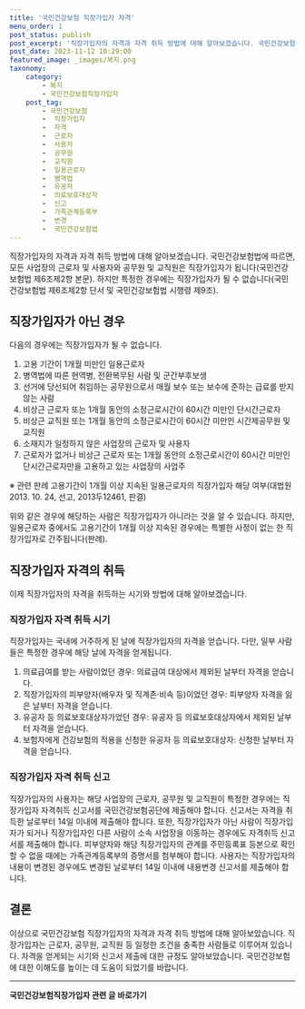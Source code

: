 ```yaml
---
title: '국민건강보험 직장가입자 자격'
menu_order: 1
post_status: publish
post_excerpt: '직장가입자의 자격과 자격 취득 방법에 대해 알아보겠습니다. 국민건강보험법에 따르면, 모든 사업장의 근로자 및 사용자와 공무원 및 교직원은 직장가입자가 됩니다 국민건강보험법 제6조제2항 본문 . 하지만 특정한 경우에는 직장가입자가 될 수 없습니다 국민건강보험법 제6조제2항 단서 및 국민건강보험법 시행령 제9조 .'
post_date: 2023-11-12 10:29:00
featured_image: _images/복지.png
taxonomy:
    category:
        - 복지
        - 국민건강보험직장가입자
    post_tag:
        - 국민건강보험
        -  직장가입자
        -  자격
        -  근로자
        -  사용자
        -  공무원
        -  교직원
        -  일용근로자
        -  병역법
        -  유공자
        -  의료보호대상자
        -  신고
        -  가족관계등록부
        -  변경
        -  국민건강보험법
---
```



직장가입자의 자격과 자격 취득 방법에 대해 알아보겠습니다. 국민건강보험법에 따르면, 모든 사업장의 근로자 및 사용자와 공무원 및 교직원은 직장가입자가 됩니다(국민건강보험법 제6조제2항 본문). 하지만 특정한 경우에는 직장가입자가 될 수 없습니다(국민건강보험법 제6조제2항 단서 및 국민건강보험법 시행령 제9조).

## 직장가입자가 아닌 경우

다음의 경우에는 직장가입자가 될 수 없습니다.

1. 고용 기간이 1개월 미만인 일용근로자
2. 병역법에 따른 현역병, 전환복무된 사람 및 군간부후보생
3. 선거에 당선되어 취임하는 공무원으로서 매월 보수 또는 보수에 준하는 급료를 받지 않는 사람
4. 비상근 근로자 또는 1개월 동안의 소정근로시간이 60시간 미만인 단시간근로자
5. 비상근 교직원 또는 1개월 동안의 소정근로시간이 60시간 미만인 시간제공무원 및 교직원
6. 소재지가 일정하지 않은 사업장의 근로자 및 사용자
7. 근로자가 없거나 비상근 근로자 또는 1개월 동안의 소정근로시간이 60시간 미만인 단시간근로자만을 고용하고 있는 사업장의 사업주

※ 관련 판례 고용기간이 1개월 이상 지속된 일용근로자의 직장가입자 해당 여부(대법원 2013. 10. 24, 선고, 2013두12461, 판결)

위와 같은 경우에 해당하는 사람은 직장가입자가 아니라는 것을 알 수 있습니다. 하지만, 일용근로자 중에서도 고용기간이 1개월 이상 지속된 경우에는 특별한 사정이 없는 한 직장가입자로 간주됩니다(판례).

## 직장가입자 자격의 취득

이제 직장가입자의 자격을 취득하는 시기와 방법에 대해 알아보겠습니다.

### 직장가입자 자격 취득 시기

직장가입자는 국내에 거주하게 된 날에 직장가입자의 자격을 얻습니다. 다만, 일부 사람들은 특정한 경우에 해당 날에 자격을 얻게됩니다.

1. 의료급여를 받는 사람이었던 경우: 의료급여 대상에서 제외된 날부터 자격을 얻습니다.
2. 직장가입자의 피부양자(배우자 및 직계존·비속 등)이었던 경우: 피부양자 자격을 잃은 날부터 자격을 얻습니다.
3. 유공자 등 의료보호대상자가었던 경우: 유공자 등 의료보호대상자에서 제외된 날부터 자격을 얻습니다.
4. 보험자에게 건강보험의 적용을 신청한 유공자 등 의료보호대상자: 신청한 날부터 자격을 얻습니다.

### 직장가입자 자격 취득 신고

직장가입자의 사용자는 해당 사업장의 근로자, 공무원 및 교직원이 특정한 경우에는 직장가입자 자격취득 신고서를 국민건강보험공단에 제출해야 합니다. 신고서는 자격을 취득한 날로부터 14일 이내에 제출해야 합니다. 또한, 직장가입자가 아닌 사람이 직장가입자가 되거나 직장가입자인 다른 사람이 소속 사업장을 이동하는 경우에도 자격취득 신고서를 제출해야 합니다. 피부양자와 해당 직장가입자의 관계를 주민등록표 등본으로 확인할 수 없을 때에는 가족관계등록부의 증명서를 첨부해야 합니다. 사용자는 직장가입자의 내용이 변경된 경우에도 변경된 날로부터 14일 이내에 내용변경 신고서를 제출해야 합니다.

## 결론

이상으로 국민건강보험 직장가입자의 자격과 자격 취득 방법에 대해 알아보았습니다. 직장가입자는 근로자, 공무원, 교직원 등 일정한 조건을 충족한 사람들로 이루어져 있습니다. 자격을 얻게되는 시기와 신고서 제출에 대한 규정도 알아보았습니다. 국민건강보험에 대한 이해도를 높이는 데 도움이 되었기를 바랍니다.
<!-- wp:separator -->
<hr class="wp-block-separator has-alpha-channel-opacity"/>
<!-- /wp:separator -->

<!-- wp:group {"backgroundColor":"base","layout":{"type":"constrained"}} -->
<div class="wp-block-group has-base-background-color has-background"><!-- wp:paragraph {"align":"center","fontSize":"medium"} -->
<p class="has-text-align-center has-large-font-size"><strong>국민건강보험직장가입자 관련 글 바로가기</strong></p>
<!-- /wp:paragraph -->


<!-- wp:latest-posts
{"categories":[{"id":14901,"count":19,"description":"","link":"https://uknowlaw.com/category/%ea%b5%ad%eb%af%bc%ea%b1%b4%ea%b0%95%eb%b3%b4%ed%97%98%ec%a7%81%ec%9e%a5%ea%b0%80%ec%9e%85%ec%9e%90/","name":"국민건강보험직장가입자","slug":"국민건강보험직장가입자","taxonomy":"category","parent":0,"meta":[],"_links":{"self":[{"href":"https://uknowlaw.com/wp-json/wp/v2/categories/14901"}],"collection":[{"href":"https://uknowlaw.com/wp-json/wp/v2/categories"}],"about":[{"href":"https://uknowlaw.com/wp-json/wp/v2/taxonomies/category"}],"wp:post_type":[{"href":"https://uknowlaw.com/wp-json/wp/v2/posts?categories=14901"}],"curies":[{"name":"wp","href":"https://api.w.org/{rel}","templated":true}]}}],"postsToShow":100,"excerptLength":28,"postLayout":"grid","columns":2,"featuredImageAlign":"left","featuredImageSizeSlug":"large","fontSize":"small"} /--></div>
<!-- /wp:group -->